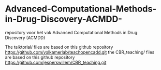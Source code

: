 # Advanced-Computational-Methods-in-Drug-Discovery-ACMDD-
repository voor het vak Advanced Computational Methods in Drug Discovery (ACMDD)

The talktorial/ files are based on this github repository https://github.com/volkamerlab/teachopencadd.git
the CBR_teaching/ files are based on this github repository https://github.com/jesperswillem/CBR_teaching.git
